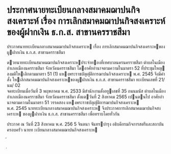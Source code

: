 
# ประกาศนายทะเบียนกลางสมาคมฌาปนกิจสงเคราะห์ เรื่อง การเลิกสมาคมฌาปนกิจสงเคราะห์ของผู้ฝากเงิน ธ.ก.ส. สาขานครราชสีมา
      
      

      
      

ประกาศนายทะเบียนกลางสมาคมฌาปนกิจสงเคราะห 
เรื่อง   การเลิกสมาคมฌาปนกิจสงเคราะหของผูฝากเงิน  ธ.ก.ส.  สาขานครราชสีมา 
 
 
ดวยนายทะเบียนสมาคมฌาปนกิจสงเคราะหประจําทองที่เทศบาลนครนครราชสีมา  ตําบลในเมือง  
อําเภอเมืองนครราชสีมา  จังหวัดนครราชสีมา  ไดอาศัยอํานาจตามความในมาตรา  52  ที่ประชุมใหญ
ลงมติใหเลิกตามมาตรา  51  (1)  แหงพระราชบัญญัติการฌาปนกิจสงเคราะห  พ.ศ.  2545  จึงมีคําสั่ง
ใหเลิกสมาคมฌาปนกิจสงเคราะหของผูฝากเงิน  ธ.ก.ส.  สาขานครราชสีมา  ทะเบียนเลขที่  21/นม/ 02  
จดทะเบียนเมื่อวันที่  3  พฤษภาคม  พ.ศ.  2533  มีสํานักงานตั้งอยูเลขที่  35  ถนนมนัส  ตําบลในเมือง  
อําเภอเมืองนครราชสีมา  จังหวัดนครราชสีมา  ตั้งแตวันที่  2  สิงหาคม     2565  เปนตนไป 
อาศัยอํานาจตามความในมาตรา  51  วรรคสอง  แหงพระราชบัญญัติการฌาปนกิจสงเคราะห  
พ.ศ.   2545  นายทะเบียนกลางสมาคมฌาปนกิจสงเคราะห  จึงประกาศการเลิกสมาคมฌาปนกิจสงเคราะห
ของผูฝากเงิน  ธ.ก.ส.  สาขานครราชสีมา  เพื่อทราบโดยทั่วกัน 
 
ประกาศ  ณ  วันที่  23  สิงหาคม  พ.ศ.   256 5 
จินตนา  จันทรบํารุง 
อธิบดีกรมกิจการสตรีและสถาบันครอบครัว 
นายท ะเบียนกลางสมาคมฌาปนกิจสงเคราะห   
 
้
 
่
 